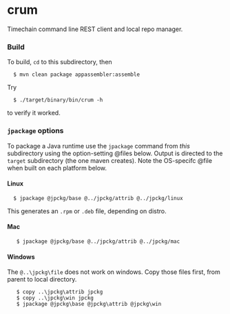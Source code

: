 crum
=====

Timechain command line REST client and local repo manager.

### Build

To build, `cd` to this subdirectory, then

>
      $ mvn clean package appassembler:assemble

Try

>
      $ ./target/binary/bin/crum -h

to verify it worked.


### `jpackage` options

To package a Java runtime use the `jpackage` command from *this* subdirectory
using the option-setting @files below.
Output is directed to the `target` subdirectory (the one maven creates).
Note the OS-specifc @file when built on each platform below.


#### Linux

>
      $ jpackage @jpckg/base @../jpckg/attrib @../jpckg/linux

This generates an `.rpm` or `.deb` file, depending on distro.

#### Mac

>
       $ jpackage @jpckg/base @../jpckg/attrib @../jpckg/mac

#### Windows

The `@..\jpckg\file` does not work on windows. Copy those files first, from parent to local directory.

>
       $ copy ..\jpckg\attrib jpckg
       $ copy ..\jpckg\win jpckg
       $ jpackage @jpckg\base @jpckg\attrib @jpckg\win



